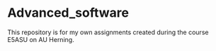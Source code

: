 # Advanced_software
This repository is for my own assignments created during the course E5ASU on AU Herning.
